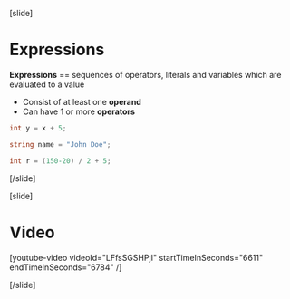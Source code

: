 [slide]
# Expressions
**Expressions** == sequences of operators, literals and variables which are evaluated to a value

  * Consist of at least one **operand**
  * Can have 1 or more **operators**
```csharp
int y = x + 5;
```
```csharp
string name = "John Doe";
```
```csharp
int r = (150-20) / 2 + 5;
```
[/slide]

[slide]
# Video

[youtube-video videoId="LFfsSGSHPjI" startTimeInSeconds="6611‬" endTimeInSeconds="6784‬" /]

[/slide]